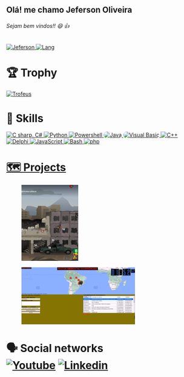 ## Olá! me chamo Jeferson Oliveira
###### Sejam bem vindos!! 😄 :+1:

<div>
<a href="https://github.com/CyberJeferson">
<img src="https://github-readme-stats.vercel.app/api?username=CyberJeferson&layout=compact&show_icons=true&theme=tokyonight&include_all_commits=true&count_private=true" alt="Jeferson" width="400px"/>  
<img src="https://github-readme-stats.vercel.app/api/top-langs/?username=CyberJeferson&layout=compact&langs_count=7&theme=tokyonight" alt="Lang" width="400px"/> 
</a>
</div>


<div>
	
<h1>🏆 Trophy</h1>
<a href="#">	
<img  src="https://github-profile-trophy.vercel.app/?username=CyberJeferson&theme=gruvbox&no-frame=true&margin-w=50&no-bg=true" alt="Trofeus"/>
</a>
</div>	
<div>
<h1>🔨 Skills</h1>
		<a href="https://github.com/CyberJeferson">
 <img src="https://camo.githubusercontent.com/4612a0901570b37d248eaa1cddd08b8d8e424581c58bd17cecd4bb9b9119b9e9/68747470733a2f2f67726f77697a2e636f6d2e62722f77702d636f6e74656e742f75706c6f6164732f323032302f30382f6b697373706e672d632d70726f6772616d6d696e672d6c616e67756167652d6c6f676f2d6d6963726f736f66742d76697375616c2d737475642d61746c61732d706f7274666f6c696f2d35623839393139326437633630302e313632383537313131353335373432333534383833382e706e67" alt="C sharp, C#" width="50" height="50" />
<img src="https://user-images.githubusercontent.com/63682724/128651162-87134254-6df7-4551-aad7-ecdd7c0f6f53.png" alt="Python" width="50" height="50" />


   <img  src="https://encrypted-tbn0.gstatic.com/images?q=tbn:ANd9GcSN1Ea0rKFZetvXEduraATRIiyZjhr5I_8Hbw&usqp=CAU" alt="Powershell" width="50" height="50" />
  
   <img style ="border-radius: 25px" src="https://user-images.githubusercontent.com/63682724/128651234-ceacea34-5420-438d-a3e3-3814b41203c9.png" alt="Java" width="50" height="50" />			

   <img style ="border-radius: 25px" src="https://user-images.githubusercontent.com/63682724/128554016-a81df845-ec72-4cdc-a7e4-0f3be6fa57df.png" alt="Visual Basic" width="50" height="50" />
   <img src="https://user-images.githubusercontent.com/63682724/128651088-749ef694-b7ea-4a13-8abd-249bae0f9fad.png" alt="C++" width="50" height="50" />
   <img src="https://user-images.githubusercontent.com/63682724/128553726-b0d25b15-701a-4620-a4f6-c8385a683406.png" alt="Delphi" width="50" height="50" />


 <img  src="https://camo.githubusercontent.com/01920dc8ff66bdb2cd3bbc4847b3f88c16b706a24a3e2ee8c22b51eace241460/68747470733a2f2f75706c6f61642e77696b696d656469612e6f72672f77696b6970656469612f636f6d6d6f6e732f7468756d622f392f39392f556e6f6666696369616c5f4a6176615363726970745f6c6f676f5f322e7376672f3132303070782d556e6f6666696369616c5f4a6176615363726970745f6c6f676f5f322e7376672e706e67" alt="JavaScript" width="50" height="50" />
	 <img  src="https://user-images.githubusercontent.com/63682724/128567376-27697881-3716-4006-9f9a-435b3456230c.png" alt="Bash" width="50" height="50" />
	<img  src="https://user-images.githubusercontent.com/63682724/128651422-d2b652ad-8035-4861-a664-da951c2f6df0.png" alt="php" width="50" height="50"/>


	


</div>
	
<div>
	<h1>🗺️ Projects</h1>
<figure>	
<a href="https://github.com/CyberJeferson/Game_Reciclagem_APS">	
<img src="https://github.com/CyberJeferson/Game_Reciclagem_APS/raw/main/projeto.gif" width="150px" height = "200px"/>
</a>
</figure>
<figure>
<a href="https://github.com/CyberJeferson/Pojeto-soquete-de-rede-exemplo-Csharp">
<img src="https://github.com/CyberJeferson/Pojeto-soquete-de-rede-exemplo-Csharp/raw/main/img/sockgif.gif" width="300px" height = "150px"/>
</a>
</figure>	



</div>

<div>
  <h1>🗣️ Social networks</<h1>
    <br>
 <a href="https://www.youtube.com/channel/UCz-iNlr68eMM1N5vcsBSJrw"><img src="https://user-images.githubusercontent.com/63682724/128556361-bfc5907f-1a86-41a7-a376-53f7dba317d2.png" alt="Youtube" width="50" height="50" /></a>
<a href="https://www.linkedin.com/in/jeferson-oliveira-8335051b6/"><img style="border-style: none;" src="https://user-images.githubusercontent.com/63682724/128556484-2ee80436-9dca-4876-8fd8-72bf2c312171.png" alt="Linkedin" width="50" height="50" /></a>



</div>

